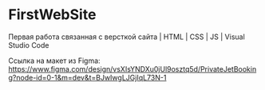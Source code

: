 # FirstWebSite
Первая работа связанная с версткой сайта | HTML | CSS | JS | Visual Studio Code

Ссылка на макет из Figma: https://www.figma.com/design/vsXIsYNDXu0jUl9osztq5d/PrivateJetBooking?node-id=0-1&m=dev&t=BJwIwgLJGjIqL73N-1

